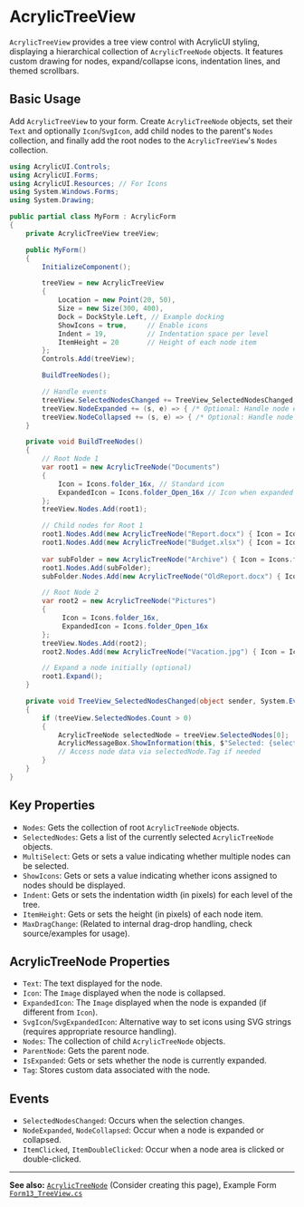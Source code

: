 # AcrylicTreeView

`AcrylicTreeView` provides a tree view control with AcrylicUI styling, displaying a hierarchical collection of `AcrylicTreeNode` objects. It features custom drawing for nodes, expand/collapse icons, indentation lines, and themed scrollbars.

## Basic Usage

Add `AcrylicTreeView` to your form. Create `AcrylicTreeNode` objects, set their `Text` and optionally `Icon`/`SvgIcon`, add child nodes to the parent's `Nodes` collection, and finally add the root nodes to the `AcrylicTreeView`'s `Nodes` collection.

```csharp
using AcrylicUI.Controls;
using AcrylicUI.Forms;
using AcrylicUI.Resources; // For Icons
using System.Windows.Forms;
using System.Drawing;

public partial class MyForm : AcrylicForm
{
    private AcrylicTreeView treeView;

    public MyForm()
    {
        InitializeComponent();

        treeView = new AcrylicTreeView
        {
            Location = new Point(20, 50),
            Size = new Size(300, 400),
            Dock = DockStyle.Left, // Example docking
            ShowIcons = true,     // Enable icons
            Indent = 19,          // Indentation space per level
            ItemHeight = 20       // Height of each node item
        };
        Controls.Add(treeView);

        BuildTreeNodes();

        // Handle events
        treeView.SelectedNodesChanged += TreeView_SelectedNodesChanged;
        treeView.NodeExpanded += (s, e) => { /* Optional: Handle node expand */ };
        treeView.NodeCollapsed += (s, e) => { /* Optional: Handle node collapse */ };
    }

    private void BuildTreeNodes()
    {
        // Root Node 1
        var root1 = new AcrylicTreeNode("Documents")
        {
            Icon = Icons.folder_16x, // Standard icon
            ExpandedIcon = Icons.folder_Open_16x // Icon when expanded
        };
        treeView.Nodes.Add(root1);

        // Child nodes for Root 1
        root1.Nodes.Add(new AcrylicTreeNode("Report.docx") { Icon = Icons.document_16x });
        root1.Nodes.Add(new AcrylicTreeNode("Budget.xlsx") { Icon = Icons.document_16x });
        
        var subFolder = new AcrylicTreeNode("Archive") { Icon = Icons.folder_16x, ExpandedIcon = Icons.folder_Open_16x };
        root1.Nodes.Add(subFolder);
        subFolder.Nodes.Add(new AcrylicTreeNode("OldReport.docx") { Icon = Icons.document_16x });

        // Root Node 2
        var root2 = new AcrylicTreeNode("Pictures")
        {
             Icon = Icons.folder_16x, 
             ExpandedIcon = Icons.folder_Open_16x 
        };
        treeView.Nodes.Add(root2);
        root2.Nodes.Add(new AcrylicTreeNode("Vacation.jpg") { Icon = Icons.document_16x }); // Use generic doc icon if no specific pic icon

        // Expand a node initially (optional)
        root1.Expand();
    }

    private void TreeView_SelectedNodesChanged(object sender, System.EventArgs e)
    {
        if (treeView.SelectedNodes.Count > 0)
        {
            AcrylicTreeNode selectedNode = treeView.SelectedNodes[0];
            AcrylicMessageBox.ShowInformation(this, $"Selected: {selectedNode.Text}", "Node Selected");
            // Access node data via selectedNode.Tag if needed
        }
    }
}
```

## Key Properties

*   `Nodes`: Gets the collection of root `AcrylicTreeNode` objects.
*   `SelectedNodes`: Gets a list of the currently selected `AcrylicTreeNode` objects.
*   `MultiSelect`: Gets or sets a value indicating whether multiple nodes can be selected.
*   `ShowIcons`: Gets or sets a value indicating whether icons assigned to nodes should be displayed.
*   `Indent`: Gets or sets the indentation width (in pixels) for each level of the tree.
*   `ItemHeight`: Gets or sets the height (in pixels) of each node item.
*   `MaxDragChange`: (Related to internal drag-drop handling, check source/examples for usage).

## AcrylicTreeNode Properties

*   `Text`: The text displayed for the node.
*   `Icon`: The `Image` displayed when the node is collapsed.
*   `ExpandedIcon`: The `Image` displayed when the node is expanded (if different from `Icon`).
*   `SvgIcon`/`SvgExpandedIcon`: Alternative way to set icons using SVG strings (requires appropriate resource handling).
*   `Nodes`: The collection of child `AcrylicTreeNode` objects.
*   `ParentNode`: Gets the parent node.
*   `IsExpanded`: Gets or sets whether the node is currently expanded.
*   `Tag`: Stores custom data associated with the node.

## Events

*   `SelectedNodesChanged`: Occurs when the selection changes.
*   `NodeExpanded`, `NodeCollapsed`: Occur when a node is expanded or collapsed.
*   `ItemClicked`, `ItemDoubleClicked`: Occur when a node area is clicked or double-clicked.

---

**See also:** [`AcrylicTreeNode`](AcrylicTreeNode.md) (Consider creating this page), Example Form [`Form13_TreeView.cs`](../../Examples/Form13_TreeView.cs) 